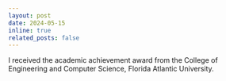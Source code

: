 ```yaml
---
layout: post
date: 2024-05-15
inline: true
related_posts: false
---
```


I received the academic achievement award from the College of Engineering and Computer Science, Florida Atlantic University.